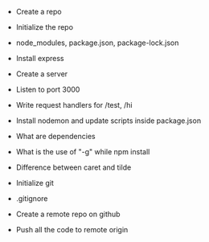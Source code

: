- Create a repo
- Initialize the repo
- node_modules, package.json, package-lock.json
- Install express
- Create a server
- Listen to port 3000
- Write request handlers for /test, /hi
- Install nodemon and update scripts inside package.json
- What are dependencies
- What is the use of "-g" while npm install
- Difference between caret and tilde



- Initialize git
- .gitignore
- Create a remote repo on github
- Push all the code to remote origin
